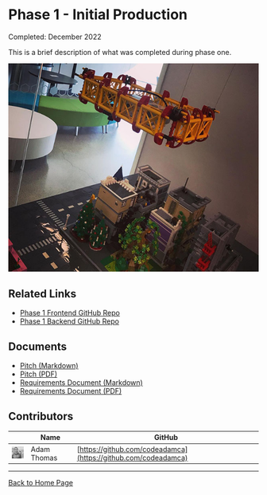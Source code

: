 # Phase 1 - Initial Production

Completed: December 2022

This is a brief description of what was completed during phase one. 

![Phase 1 City](images/phase-1-city.jpg)

## Related Links

- [Phase 1 Frontend GitHub Repo](https://github.com/BrickMMO/template-about-markdown)
- [Phase 1 Backend GitHub Repo](https://github.com/BrickMMO/template-about-markdown)

## Documents

- [Pitch (Markdown)](phase-1/system-phase-1-pitch.markdown)
- [Pitch (PDF)](phase-1/system-phase-1-pitch.pdf)
- [Requirements Document (Markdown)](phase-1/system-phase-1-requirements.markdown)
- [Requirements Document (PDF)](phase-1/system-phase-1-requirements.pdf)

## Contributors

| | Name | GitHub |
| - | - | - | 
| ![codeadamca](images/adam-thomas.jpg) | Adam Thomas | [https://github.com/codeadamca](https://github.com/codeadamca) |

***

[Back to Home Page](/template-about-markdown/)
